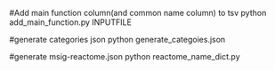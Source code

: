 #Add main function column(and common name column) to tsv
python add_main_function.py INPUTFILE

#generate categories json
python generate_categoies.json

#generate msig-reactome.json
python reactome_name_dict.py
